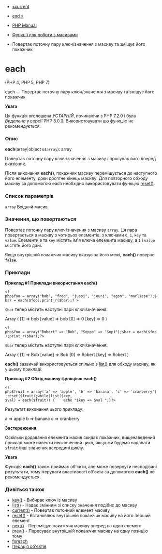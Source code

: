- [«current](function.current.md)
- [end »](function.end.md)

- [PHP Manual](index.md)
- [Функції для роботи з масивами](ref.array.md)
- Повертає поточну пару ключ/значення з масиву та зміщує його
покажчик

# each

(PHP 4, PHP 5, PHP 7)

each — Повертає поточну пару ключ/значення з масиву та зміщує його
покажчик

**Увага**

Ця функція оголошена *УСТАРНІЙ*, починаючи з PHP 7.2.0 і була *Видалена*
у версії PHP 8.0.0. Використовувати цю функцію не рекомендується.

### Опис

**each**(array\|object `&$array`): array

Повертає поточну пару ключ/значення з масиву і просуває його вперед
вказівник.

Після виконання **each()**, покажчик масиву переміщується до наступного
його елементу, доки досягне кінець масиву. Для повторного
обходу масиву за допомогою each необхідно використовувати функцію
[reset()](function.reset.md).

### Список параметрів

`array`
Вхідний масив.

### Значення, що повертаються

Повертає поточну пару ключ/значення з масиву `array`. Ця пара
повертається в масиву з чотирьох елементів, з ключами `0`, `1`, `key` та
`value`. Елементи `0` та `key` містять ім'я ключа елемента масиву, а `1`
і `value` містять його дані.

Якщо внутрішній покажчик масиву вказує за його межі, **each()**
поверне **`false`**.

### Приклади

**Приклад #1 Приклади використання **each()****

` <?php$foo = array("bob", "fred", "jussi", "jouni", "egon", "marliese");$bar = each($foo);print_r($bar);? > `

`$bar` тепер містить наступні пари ключ/значення:

Array
(
[1] => bob
[value] => bob
[0] => 0
[key] => 0
)

` <?php$foo = array("Robert" => "Bob", "Seppo" => "Sepi");$bar = each($foo);print_r($bar);?> `

`$bar` тепер містить наступні пари ключ/значення:

Array
(
[1] => Bob
[value] => Bob
[0] => Robert
[key] => Robert
)

**each()** зазвичай використовується спільно з [list()](function.list.md)
для обходу масиву, як у цьому прикладі:

**Приклад #2 Обхід масиву функцією **each()****

` <?php$fruit = array('a' => 'apple', 'b' => 'banana', 'c' => 'cranberry');reset($fruit);while(list($key, $val) = each($fruit)) {    echo "$key => $val
";}?> `

Результат виконання цього прикладу:

a => apple
b => banana
c => cranberry

**Застереження**

Оскільки додавання елемента масив скидає покажчик,
вищенаведений приклад може навести нескінченний цикл, якщо ми будемо
надавати `$fruit` інші значення всередині циклу.

**Увага**

Функція **each()** також приймає об'єкти, але може повернути
несподівані результати, тому ітерувати властивості об'єкта за допомогою
**each()** не рекомендується.

### Дивіться також

- [key()](function.key.md) - Вибирає ключ із масиву
- [list()](function.list.md) - Надає змінним зі списку
значення подібно до масиву
- [current()](function.current.md) - Повертає поточний елемент
масиву
- [reset()](function.reset.md) - Встановлює внутрішній покажчик
масиву на його перший елемент
- [next()](function.next.md) - Переміщує покажчик масиву вперед
на один елемент
- [prev()](function.prev.md) - Пересуває внутрішній покажчик
масиву на одну позицію тому
- [foreach](control-structures.foreach.md)
- [Ітерація об'єктів](language.oop5.iterations.md)
